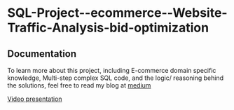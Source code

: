 # SQL-Project--ecommerce--Website-Traffic-Analysis-bid-optimization

## Documentation
To learn more about this project, including E-commerce domain
    specific knowledge, Multi-step complex SQL code, and the logic/
    reasoning behind the solutions, feel free to read my blog at  [medium](https://medium.com/@rohitwadhave7/e-commerce-sql-project-part-1-website-traffic-analysis-57c2148aa6ee)

[Video presentation](https://www.linkedin.com/posts/rohit-wadhave7_sql-dataanalysis-activity-7139826882027438080-p5KQ?utm_source=share&utm_medium=member_desktop)
